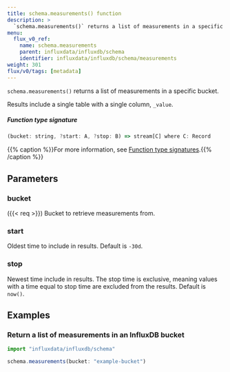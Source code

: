 ```yaml
---
title: schema.measurements() function
description: >
  `schema.measurements()` returns a list of measurements in a specific bucket.
menu:
  flux_v0_ref:
    name: schema.measurements
    parent: influxdata/influxdb/schema
    identifier: influxdata/influxdb/schema/measurements
weight: 301
flux/v0/tags: [metadata]
---
```


<!------------------------------------------------------------------------------

IMPORTANT: This page was generated from comments in the Flux source code. Any
edits made directly to this page will be overwritten the next time the
documentation is generated. 

To make updates to this documentation, update the function comments above the
function definition in the Flux source code:

https://github.com/influxdata/flux/blob/master/stdlib/influxdata/influxdb/schema/schema.flux#L317-L318

Contributing to Flux: https://github.com/influxdata/flux#contributing
Fluxdoc syntax: https://github.com/influxdata/flux/blob/master/docs/fluxdoc.md

------------------------------------------------------------------------------->

`schema.measurements()` returns a list of measurements in a specific bucket.

Results include a single table with a single column, `_value`.

##### Function type signature

```js
(bucket: string, ?start: A, ?stop: B) => stream[C] where C: Record
```

{{% caption %}}For more information, see [Function type signatures](/flux/v0/function-type-signatures/).{{% /caption %}}

## Parameters

### bucket
({{< req >}})
Bucket to retrieve measurements from.



### start

Oldest time to include in results. Default is `-30d`.



### stop

Newest time include in results.
The stop time is exclusive, meaning values with a time equal to stop time are excluded from the results.
Default is `now()`.




## Examples

### Return a list of measurements in an InfluxDB bucket

```js
import "influxdata/influxdb/schema"

schema.measurements(bucket: "example-bucket")

```

